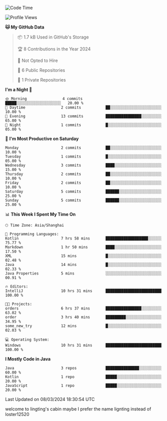 <!--START_SECTION:waka-->
![Code Time](http://img.shields.io/badge/Code%20Time-54%20hrs%2046%20mins-blue)

![Profile Views](http://img.shields.io/badge/Profile%20Views-0-blue)

**🐱 My GitHub Data** 

> 📦 1.7 kB Used in GitHub's Storage 
 > 
> 🏆 8 Contributions in the Year 2024
 > 
> 🚫 Not Opted to Hire
 > 
> 📜 6 Public Repositories 
 > 
> 🔑 1 Private Repositories 
 > 
**I'm a Night 🦉** 

```text
🌞 Morning                4 commits           █████░░░░░░░░░░░░░░░░░░░░   20.00 % 
🌆 Daytime                2 commits           ██░░░░░░░░░░░░░░░░░░░░░░░   10.00 % 
🌃 Evening                13 commits          ████████████████░░░░░░░░░   65.00 % 
🌙 Night                  1 commits           █░░░░░░░░░░░░░░░░░░░░░░░░   05.00 % 
```
📅 **I'm Most Productive on Saturday** 

```text
Monday                   2 commits           ██░░░░░░░░░░░░░░░░░░░░░░░   10.00 % 
Tuesday                  1 commits           █░░░░░░░░░░░░░░░░░░░░░░░░   05.00 % 
Wednesday                3 commits           ████░░░░░░░░░░░░░░░░░░░░░   15.00 % 
Thursday                 2 commits           ██░░░░░░░░░░░░░░░░░░░░░░░   10.00 % 
Friday                   2 commits           ██░░░░░░░░░░░░░░░░░░░░░░░   10.00 % 
Saturday                 5 commits           ██████░░░░░░░░░░░░░░░░░░░   25.00 % 
Sunday                   5 commits           ██████░░░░░░░░░░░░░░░░░░░   25.00 % 
```


📊 **This Week I Spent My Time On** 

```text
🕑︎ Time Zone: Asia/Shanghai

💬 Programming Languages: 
Kotlin                   7 hrs 58 mins       ███████████████████░░░░░░   75.77 % 
Markdown                 1 hr 50 mins        ████░░░░░░░░░░░░░░░░░░░░░   17.50 % 
XML                      15 mins             █░░░░░░░░░░░░░░░░░░░░░░░░   02.48 % 
Java                     14 mins             █░░░░░░░░░░░░░░░░░░░░░░░░   02.33 % 
Java Properties          5 mins              ░░░░░░░░░░░░░░░░░░░░░░░░░   00.91 % 

🔥 Editors: 
IntelliJ                 10 hrs 31 mins      █████████████████████████   100.00 % 

🐱‍💻 Projects: 
orders                   6 hrs 37 mins       ████████████████░░░░░░░░░   63.02 % 
order                    3 hrs 40 mins       █████████░░░░░░░░░░░░░░░░   34.95 % 
some_new_try             12 mins             █░░░░░░░░░░░░░░░░░░░░░░░░   02.03 % 

💻 Operating System: 
Windows                  10 hrs 31 mins      █████████████████████████   100.00 % 
```

**I Mostly Code in Java** 

```text
Java                     3 repos             ███████████████░░░░░░░░░░   60.00 % 
Kotlin                   1 repo              █████░░░░░░░░░░░░░░░░░░░░   20.00 % 
JavaScript               1 repo              █████░░░░░░░░░░░░░░░░░░░░   20.00 % 
```




 Last Updated on 08/03/2024 18:30:54 UTC
<!--END_SECTION:waka-->
welcome to lingting's cabin
maybe I prefer the name lignting instead of loster12520

